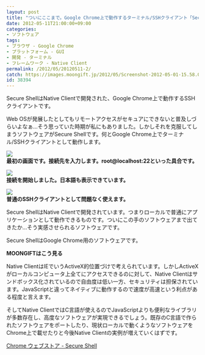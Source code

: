 ```yaml
---
layout: post
title: "ついにここまで。Google Chrome上で動作するターミナル/SSHクライアント「Secure Shell」"
date: 2012-05-11T21:00:00+09:00
categories:
- ソフトウェア
tags: 
- ブラウザ - Google Chrome
- プラットフォーム - GUI
- 開発 - ターミナル
- フレームワーク - Native Client
permalink: /2012/05/20120511-2/
catch: https://images.moongift.jp/2012/05/Screenshot-2012-05-01-15.58.09_thumb.png
id: 38394
---
```

Secure ShellはNative Clientで開発された、Google Chrome上で動作するSSHクライアントです。

  

Web OSが発展したとしてもリモートアクセスがセキュアにできないと普及しづらいよなぁ…そう思っていた時期が私にもありました。しかしそれを克服してしまうソフトウェアがSecure Shellです。何とGoogle Chrome上でターミナル/SSHクライアントとして動作します。

  

[![](https://images.moongift.jp/2012/05/Screenshot-2012-05-01-15.57.21_thumb.png)](https://images.moongift.jp/2012/05/Screenshot-2012-05-01-15.57.21.png)  
**最初の画面です。接続先を入力します。root@localhost:22といった具合です。**

  

[![](https://images.moongift.jp/2012/05/Screenshot-2012-05-01-15.58.09_thumb.png)](https://images.moongift.jp/2012/05/Screenshot-2012-05-01-15.58.09.png)  
**接続を開始しました。日本語も表示できています。**

  

[![](https://images.moongift.jp/2012/05/Screenshot-2012-05-01-15.58.19_thumb.png)](https://images.moongift.jp/2012/05/Screenshot-2012-05-01-15.58.19.png)  
**普通のSSHクライアントとして問題なく使えます。**

  

Secure ShellはNative Clientで開発されています。つまりローカルで普通にアプリケーションとして動作できるものです。ついにこの手のソフトウェアまで出てきたか…そう実感させられるソフトウェアです。

  

Secure ShellはGoogle Chrome用のソフトウェアです。

  
  
  

**MOONGIFTはこう見る**

  

Native ClientはIEでいうActiveX的位置づけで考えられています。しかしActiveXがローカルコンピュータ上全てにアクセスできるのに対して、Native Clientはサンドボックス化されているので自由度は低い一方、セキュリティは担保されています。JavaScriptと違ってネイティブに動作するので速度が高速という利点がある程度と言えます。

  

そしてNative ClientではC言語が使えるのでJavaScriptよりも便利なライブラリが多数存在し、高度なソフトウェアが実現できるでしょう。既存のC言語で作られたソフトウェアをポートしたり、現状ローカルで動くようなソフトウェアをChrome上で載せたりと今後Native Clientの実例が増えていくはずです。

  

[Chrome ウェブストア - Secure Shell](https://chrome.google.com/webstore/detail/pnhechapfaindjhompbnflcldabbghjo)

